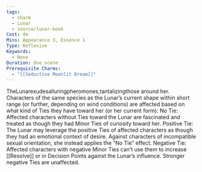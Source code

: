 ```yaml
---
tags:
  - charm
  - Lunar
  - source/lunar-book
Cost: 4m
Mins: Appearance 3, Essence 1
Type: Reflexive
Keywords:
  - None
Duration: One scene
Prerequisite Charms:
  - "[[Seductive Moonlit Dream]]"
---
```

TheLunarexudesalluringpheromones,tantalizingthose around her. Characters of the same species as the Lunar’s current shape within short range (or further, depending on wind conditions) are affected based on what kind of Ties they have toward her (or her current form): No Tie: Affected characters without Ties toward the Lunar are fascinated and treated as though they had Minor Ties of curiosity toward her. Positive Tie: The Lunar may leverage the positive Ties of affected characters as though they had an emotional context of desire. Against characters of incompatible sexual orientation, she instead applies the “No Tie” effect. Negative Tie: Affected characters with negative Minor Ties can’t use them to increase [[Resolve]] or in Decision Points against the Lunar’s influence. Stronger negative Ties are unaffected.